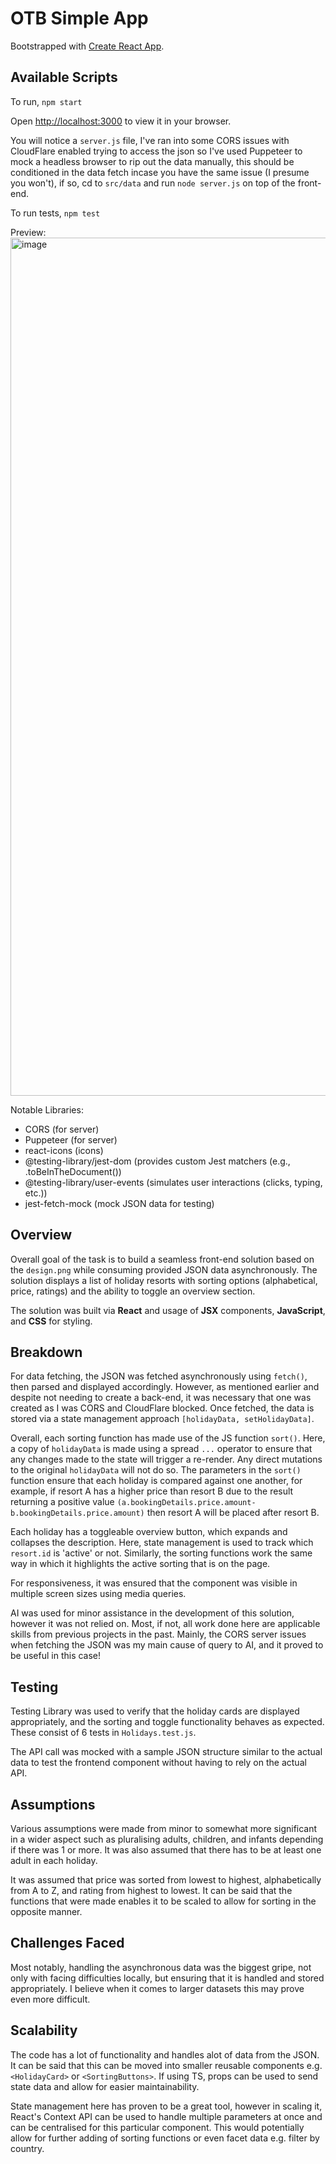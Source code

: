# OTB Simple App

Bootstrapped with [Create React App](https://github.com/facebook/create-react-app).

## Available Scripts

To run, `npm start`

Open [http://localhost:3000](http://localhost:3000) to view it in your browser.

You will notice a `server.js` file, I've ran into some CORS issues with CloudFlare enabled trying to access the json so I've used Puppeteer to mock a headless browser to rip out the data manually, this should be conditioned in the data fetch incase you have the same issue (I presume you won't), if so, cd to `src/data` and run `node server.js` on top of the front-end.

To run tests,  `npm test`

Preview:
<img width="1373" alt="image" src="https://github.com/user-attachments/assets/ca9e2f31-4336-4d0a-8126-12218400802c" />

Notable Libraries:
- CORS (for server)
- Puppeteer (for server)
- react-icons (icons)
- @testing-library/jest-dom (provides custom Jest matchers (e.g., .toBeInTheDocument())
- @testing-library/user-events (simulates user interactions (clicks, typing, etc.))
- jest-fetch-mock (mock JSON data for testing)

## Overview

Overall goal of the task is to build a seamless front-end solution based on the `design.png` while consuming provided JSON data asynchronously. The solution displays a list of holiday resorts with sorting options (alphabetical, price, ratings) and the ability to toggle an overview section.

The solution was built via **React** and usage of **JSX** components, **JavaScript**, and **CSS** for styling.

## Breakdown

For data fetching, the JSON was fetched asynchronously using `fetch()`, then parsed and displayed accordingly. However, as mentioned earlier and despite not needing to create a back-end, it was necessary that one was created as I was CORS and CloudFlare blocked. Once fetched, the data is stored via a state management approach `[holidayData, setHolidayData]`.

Overall, each sorting function has made use of the JS function `sort()`. Here, a copy of `holidayData` is made using a spread `...` operator to ensure that any changes made to the state will trigger a re-render. Any direct mutations to the original `holidayData` will not do so. The parameters in the `sort()` function ensure that each holiday is compared against one another, for example, if resort A has a higher price than resort B due to the result returning a positive value `(a.bookingDetails.price.amount-b.bookingDetails.price.amount)` then resort A will be placed after resort B.

Each holiday has a toggleable overview button, which expands and collapses the description. Here, state management is used to track which `resort.id` is 'active' or not. Similarly, the sorting functions work the same way in which it highlights the active sorting that is on the page.

For responsiveness, it was ensured that the component was visible in multiple screen sizes using media queries.

AI was used for minor assistance in the development of this solution, however it was not relied on. Most, if not, all work done here are applicable skills from previous projects in the past. Mainly, the CORS server issues when fetching the JSON was my main cause of query to AI, and it proved to be useful in this case!

## Testing

Testing Library was used to verify that the holiday cards are displayed appropriately, and the sorting and toggle functionality behaves as expected. These consist of 6 tests in `Holidays.test.js`.

The API call was mocked with a sample JSON structure similar to the actual data to test the frontend component without having to rely on the actual API.

## Assumptions

Various assumptions were made from minor to somewhat more significant in a wider aspect such as pluralising adults, children, and infants depending if there was 1 or more. It was also assumed that there has to be at least one adult in each holiday.

It was assumed that price was sorted from lowest to highest, alphabetically from A to Z, and rating from highest to lowest. It can be said that the functions that were made enables it to be scaled to allow for sorting in the opposite manner.

## Challenges Faced

Most notably, handling the asynchronous data was the biggest gripe, not only with facing difficulties locally, but ensuring that it is handled and stored appropriately. I believe when it comes to larger datasets this may prove even more difficult. 

## Scalability

The code has a lot of functionality and handles alot of data from the JSON. It can be said that this can be moved into smaller reusable components e.g. `<HolidayCard>` or `<SortingButtons>`. If using TS, props can be used to send state data and allow for easier maintainability.

State management here has proven to be a great tool, however in scaling it, React's Context API can be used to handle multiple parameters at once and can be centralised for this particular component. This would potentially allow for further adding of sorting functions or even facet data e.g. filter by country.

